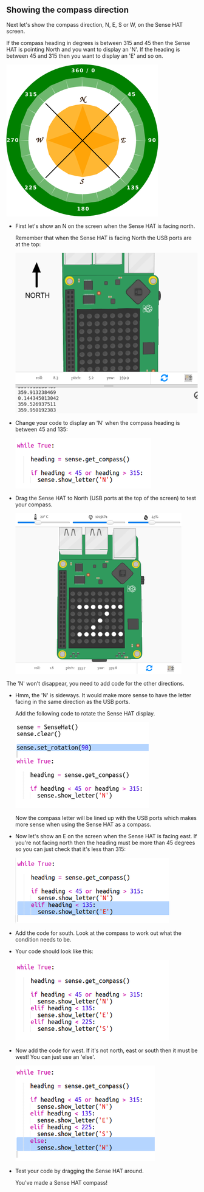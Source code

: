 ## Showing the compass direction

Next let's show the compass direction, N, E, S or W, on the Sense HAT screen.

If the compass heading in degrees is between 315 and 45 then the Sense HAT is pointing North and you want to display an 'N'. If the heading is between 45 and 315 then you want to display an 'E' and so on.

![ekran görüntüsü](images/compass-quadrants.png)

+ First let's show an N on the screen when the Sense HAT is facing north.
    
    Remember that when the Sense HAT is facing North the USB ports are at the top:
    
    ![ekran görüntüsü](images/compass-north.png)

+ Change your code to display an 'N' when the compass heading is between 45 and 135:
    
    ![ekran alıntısı](images/compass-north-code.png)

+ Drag the Sense HAT to North (USB ports at the top of the screen) to test your compass.
    
    ![ekran görüntüsü](images/compass-north-test.png)

The 'N' won't disappear, you need to add code for the other directions.

+ Hmm, the 'N' is sideways. It would make more sense to have the letter facing in the same direction as the USB ports.
    
    Add the following code to rotate the Sense HAT display.
    
    ![ekran görüntüsü](images/compass-rotate.png)
    
    Now the compass letter will be lined up with the USB ports which makes more sense when using the Sense HAT as a compass.

+ Now let's show an E on the screen when the Sense HAT is facing east. If you're not facing north then the heading must be more than 45 degrees so you can just check that it's less than 315:
    
    ![ekran görüntüsü](images/compass-east-code.png)

+ Add the code for south. Look at the compass to work out what the condition needs to be.

+ Your code should look like this:
    
    ![ekran görüntüsü](images/compass-south-code.png)

+ Now add the code for west. If it's not north, east or south then it must be west! You can just use an 'else'.
    
    ![ekran görüntüsü](images/compass-west-code.png)

+ Test your code by dragging the Sense HAT around.
    
    You've made a Sense HAT compass!